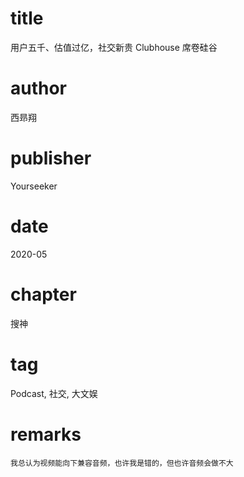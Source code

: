 # title
用户五千、估值过亿，社交新贵 Clubhouse 席卷硅谷

# author
西昻翔

# publisher
Yourseeker

# date
2020-05

# chapter
搜神

# tag
Podcast, 社交, 大文娱

# remarks
`我总认为视频能向下兼容音频，也许我是错的，但也许音频会做不大`
